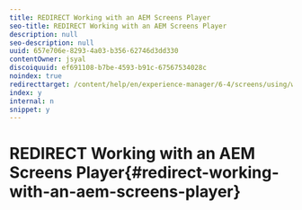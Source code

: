 ```yaml
---
title: REDIRECT Working with an AEM Screens Player
seo-title: REDIRECT Working with an AEM Screens Player
description: null
seo-description: null
uuid: 657e706e-8293-4a03-b356-62746d3dd330
contentOwner: jsyal
discoiquuid: ef691108-b7be-4593-b91c-67567534028c
noindex: true
redirecttarget: /content/help/en/experience-manager/6-4/screens/using/working-with-screens-player
index: y
internal: n
snippet: y
---
```


# REDIRECT Working with an AEM Screens Player{#redirect-working-with-an-aem-screens-player}

